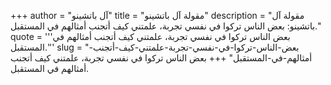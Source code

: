 +++
author = "آل باتشينو"
title = "مقولة آل باتشينو"
description = "مقولة آل باتشينو: بعض الناس تركوا في نفسي تجربة، علمتني كيف أتجنب أمثالهم في المستقبل."
quote = '''بعض الناس تركوا في نفسي تجربة، علمتني كيف أتجنب أمثالهم في المستقبل.''' 
slug = "بعض-الناس-تركوا-في-نفسي-تجربة-علمتني-كيف-أتجنب-أمثالهم-في-المستقبل"
+++
بعض الناس تركوا في نفسي تجربة، علمتني كيف أتجنب أمثالهم في المستقبل.
